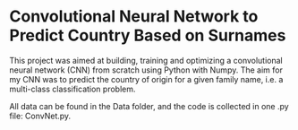 # Convolutional Neural Network to Predict Country Based on Surnames
This project was aimed at building, training and optimizing a convolutional neural network (CNN) from scratch using Python with Numpy. The aim for my CNN was to predict the country of origin for a given family name, i.e. a multi-class classification problem.

All data can be found in the Data folder, and the code is collected in one .py file: ConvNet.py. 
